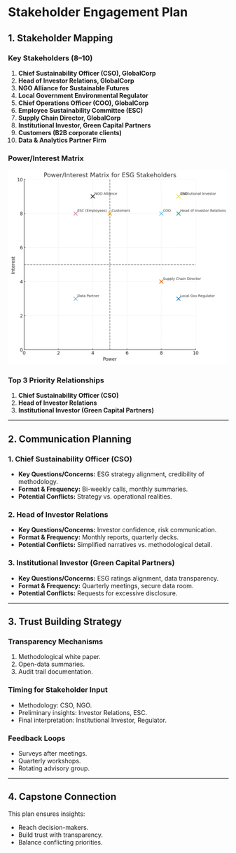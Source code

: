 # Stakeholder Engagement Plan

## 1. Stakeholder Mapping

### Key Stakeholders (8–10)
1. **Chief Sustainability Officer (CSO), GlobalCorp**
2. **Head of Investor Relations, GlobalCorp**
3. **NGO Alliance for Sustainable Futures**
4. **Local Government Environmental Regulator**
5. **Chief Operations Officer (COO), GlobalCorp**
6. **Employee Sustainability Committee (ESC)**
7. **Supply Chain Director, GlobalCorp**
8. **Institutional Investor, Green Capital Partners**
9. **Customers (B2B corporate clients)**
10. **Data & Analytics Partner Firm**

### Power/Interest Matrix
![Power/Interest Matrix](stakeholder_matrix.png)

### Top 3 Priority Relationships
1. **Chief Sustainability Officer (CSO)**
2. **Head of Investor Relations**
3. **Institutional Investor (Green Capital Partners)**

---

## 2. Communication Planning

### 1. Chief Sustainability Officer (CSO)
- **Key Questions/Concerns:** ESG strategy alignment, credibility of methodology.
- **Format & Frequency:** Bi-weekly calls, monthly summaries.
- **Potential Conflicts:** Strategy vs. operational realities.

### 2. Head of Investor Relations
- **Key Questions/Concerns:** Investor confidence, risk communication.
- **Format & Frequency:** Monthly reports, quarterly decks.
- **Potential Conflicts:** Simplified narratives vs. methodological detail.

### 3. Institutional Investor (Green Capital Partners)
- **Key Questions/Concerns:** ESG ratings alignment, data transparency.
- **Format & Frequency:** Quarterly meetings, secure data room.
- **Potential Conflicts:** Requests for excessive disclosure.

---

## 3. Trust Building Strategy

### Transparency Mechanisms
1. Methodological white paper.
2. Open-data summaries.
3. Audit trail documentation.

### Timing for Stakeholder Input
- Methodology: CSO, NGO.
- Preliminary insights: Investor Relations, ESC.
- Final interpretation: Institutional Investor, Regulator.

### Feedback Loops
- Surveys after meetings.
- Quarterly workshops.
- Rotating advisory group.

---

## 4. Capstone Connection
This plan ensures insights:
- Reach decision-makers.
- Build trust with transparency.
- Balance conflicting priorities.


